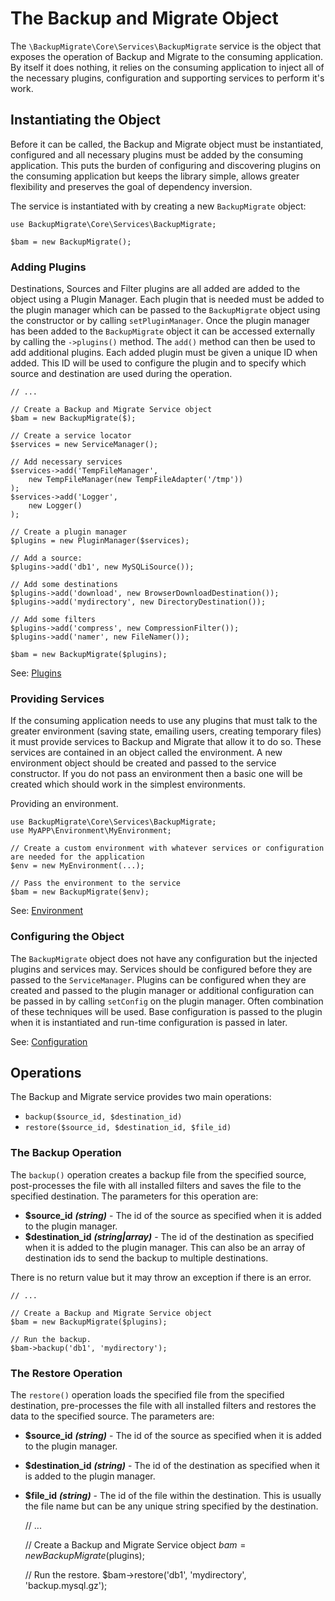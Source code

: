 # The Backup and Migrate Object

The `\BackupMigrate\Core\Services\BackupMigrate` service is the object that exposes the operation of Backup and Migrate
to the consuming application. By itself it does nothing, it relies on the consuming application to inject all of the 
necessary plugins, configuration and supporting services to perform it's work.

## Instantiating the Object

Before it can be called, the Backup and Migrate object must be instantiated, configured and all necessary plugins must
be added by the consuming application. This puts the burden of configuring and discovering plugins on the consuming 
application but keeps the library simple, allows greater flexibility and preserves the goal of dependency inversion.

The service is instantiated with by creating a new `BackupMigrate` object:

    use BackupMigrate\Core\Services\BackupMigrate;
    
    $bam = new BackupMigrate();

### Adding Plugins

Destinations, Sources and Filter plugins are all added are added to the object using a Plugin Manager. Each plugin
that is needed must be added to the plugin manager which can be passed to the `BackupMigrate` object using the constructor or by calling `setPluginManager`. Once the plugin manager has been added to the `BackupMigrate` object it can be accessed externally by calling the `->plugins()` method. The `add()`
method can then be used to add additional plugins. Each added plugin must be given a unique ID when added. This ID will be used
to configure the plugin and to specify which source and destination are used during the operation.

    
    // ...

    // Create a Backup and Migrate Service object
    $bam = new BackupMigrate($);

	// Create a service locator
	$services = new ServiceManager();
	
	// Add necessary services
	$services->add('TempFileManager',
  		new TempFileManager(new TempFileAdapter('/tmp'))
	);
	$services->add('Logger',
		new Logger()
	);

	// Create a plugin manager
	$plugins = new PluginManager($services);

    // Add a source:
    $plugins->add('db1', new MySQLiSource());
    
    // Add some destinations
    $plugins->add('download', new BrowserDownloadDestination());
    $plugins->add('mydirectory', new DirectoryDestination());
    
    // Add some filters
    $plugins->add('compress', new CompressionFilter());
    $plugins->add('namer', new FileNamer());
    
    $bam = new BackupMigrate($plugins);

See: [Plugins](https://github.com/backupmigrate/backup_migrate_core/tree/master/src/Plugin)

### Providing Services

If the consuming application needs to use any plugins that must talk to the greater environment (saving state, emailing 
users, creating temporary files) it must provide services to Backup and Migrate that allow it to do so. These services
are contained in an object called the environment. A new environment object should be created and passed to the service
constructor. If you do not pass an environment then a basic one will be created which should work in the simplest 
environments.

Providing an environment.

    use BackupMigrate\Core\Services\BackupMigrate; 
    use MyAPP\Environment\MyEnvironment;
    
    // Create a custom environment with whatever services or configuration are needed for the application
    $env = new MyEnvironment(...);

    // Pass the environment to the service
    $bam = new BackupMigrate($env);

See: [Environment](https://github.com/backupmigrate/backup_migrate_core/tree/master/src/Environment)

### Configuring the Object

The `BackupMigrate` object does not have any configuration but the injected plugins and services may. Services should be configured before they are passed to the `ServiceManager`. Plugins can be configured when they are created and passed to the plugin manager or additional configuration can be passed in by calling `setConfig` on the plugin manager. Often combination of these techniques will be used. Base configuration is passed to the plugin when it is instantiated and run-time configuration is passed in later. 

See: [Configuration](https://github.com/backupmigrate/backup_migrate_core/tree/master/src/Config)


## Operations
The Backup and Migrate service provides two main operations:

* `backup($source_id, $destination_id)`
* `restore($source_id, $destination_id, $file_id)`

### The Backup Operation

The `backup()` operation creates a backup file from the specified source, post-processes the file with all installed 
filters and saves the file to the specified destination. The parameters for this operation are:

* **$source_id** ***(string)*** - The id of the source as specified when it is added to the plugin manager.
* **$destination_id** ***(string|array)*** - The id of the destination as specified when it is added to the plugin manager. 
This can also be an array of destination ids to send the backup to multiple destinations.

There is no return value but it may throw an exception if there is an error.

    // ...

    // Create a Backup and Migrate Service object
    $bam = new BackupMigrate($plugins);

    // Run the backup.
    $bam->backup('db1', 'mydirectory');


### The Restore Operation

The `restore()` operation loads the specified file from the specified destination, pre-processes the file with all 
installed filters and restores the data to the specified source. The parameters are:

* **$source_id** ***(string)*** - The id of the source as specified when it is added to the plugin manager.
* **$destination_id** ***(string)*** - The id of the destination as specified when it is added to the plugin manager.
* **$file_id** ***(string)*** - The id of the file within the destination. This is usually the file name but can be any 
unique string specified by the destination.


    // ...
    
    // Create a Backup and Migrate Service object
    $bam = new BackupMigrate($plugins);
        
    // Run the restore.
    $bam->restore('db1', 'mydirectory', 'backup.mysql.gz');
